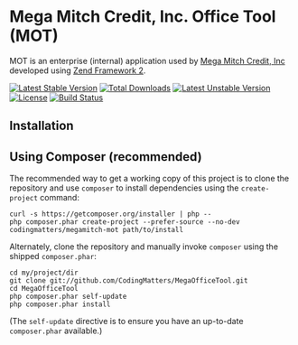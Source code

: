 Mega Mitch Credit, Inc. Office Tool (MOT)
==============

MOT is an enterprise (internal) application used by [Mega Mitch Credit, Inc](http://www.megamitch.com) developed using [Zend Framework 2](http://framework.zend.com/).

[![Latest Stable Version](https://poser.pugx.org/codingmatters/megamitch-mot/v/stable.svg)](https://packagist.org/packages/codingmatters/megamitch-mot) [![Total Downloads](https://poser.pugx.org/codingmatters/megamitch-mot/downloads.svg)](https://packagist.org/packages/codingmatters/megamitch-mot) [![Latest Unstable Version](https://poser.pugx.org/codingmatters/megamitch-mot/v/unstable.svg)](https://packagist.org/packages/codingmatters/megamitch-mot) [![License](https://poser.pugx.org/codingmatters/megamitch-mot/license.svg)](https://packagist.org/packages/codingmatters/megamitch-mot) [![Build Status](https://travis-ci.org/CodingMatters/MegaOfficeTool.svg)](https://travis-ci.org/CodingMatters/MegaOfficeTool)

Installation
------------

Using Composer (recommended)
----------------------------
The recommended way to get a working copy of this project is to clone the repository
and use `composer` to install dependencies using the `create-project` command:

    curl -s https://getcomposer.org/installer | php --
    php composer.phar create-project --prefer-source --no-dev codingmatters/megamitch-mot path/to/install

Alternately, clone the repository and manually invoke `composer` using the shipped
`composer.phar`:

    cd my/project/dir
    git clone git://github.com/CodingMatters/MegaOfficeTool.git
    cd MegaOfficeTool
    php composer.phar self-update
    php composer.phar install

(The `self-update` directive is to ensure you have an up-to-date `composer.phar`
available.)
